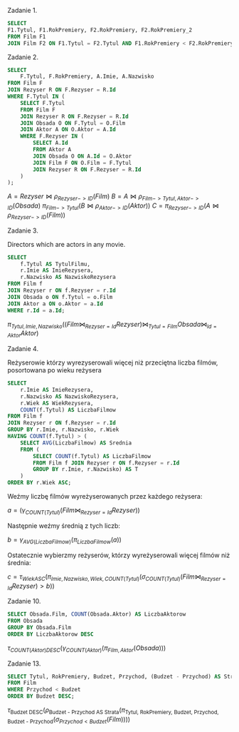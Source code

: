 Zadanie 1.

```sql
SELECT 
F1.Tytul, F1.RokPremiery, F2.RokPremiery, F2.RokPremiery_2
FROM Film F1
JOIN Film F2 ON F1.Tytul = F2.Tytul AND F1.RokPremiery < F2.RokPremiery;
```



Zadanie 2.

```sql
SELECT 
    F.Tytul, F.RokPremiery, A.Imie, A.Nazwisko
FROM Film F
JOIN Rezyser R ON F.Rezyser = R.Id
WHERE F.Tytul IN (
    SELECT F.Tytul
    FROM Film F
    JOIN Rezyser R ON F.Rezyser = R.Id
    JOIN Obsada O ON F.Tytul = O.Film
    JOIN Aktor A ON O.Aktor = A.Id
    WHERE F.Rezyser IN (
        SELECT A.Id
        FROM Aktor A
        JOIN Obsada O ON A.Id = O.Aktor
        JOIN Film F ON O.Film = F.Tytul
        JOIN Rezyser R ON F.Rezyser = R.Id
    )
);
```

$A=Rezyser \bowtie \rho_{Rezyser->ID} (Film)$
$B=A \bowtie \rho_{Film -> Tytul, Aktor->ID} (Obsada)$
$\pi_{Film->Tytul} (B \bowtie \rho_{Aktor->ID} (Aktor))$
$C=\pi_{Rezyser->ID} (A \bowtie \rho_{Rezyser->ID} (Film))$

Zadanie 3.

Directors which are actors in any movie.

```sql
SELECT
    f.Tytul AS TytulFilmu,
    r.Imie AS ImieRezysera,
    r.Nazwisko AS NazwiskoRezysera
FROM Film f
JOIN Rezyser r ON f.Rezyser = r.Id
JOIN Obsada o ON f.Tytul = o.Film
JOIN Aktor a ON o.Aktor = a.Id
WHERE r.Id = a.Id;
```

$\pi_{Tytul, Imie, Nazwisko}((Film \bowtie_{Rezyser = Id} Rezyser) \bowtie_{Tytul = Film} Obsada \bowtie_{Id = Aktor} Aktor)$

Zadanie 4.

Reżyserowie którzy wyrezyserowali więcej niż przeciętna liczba filmów, posortowana po wieku reżysera

```sql
SELECT
    r.Imie AS ImieRezysera,
    r.Nazwisko AS NazwiskoRezysera,
    r.Wiek AS WiekRezysera,
    COUNT(f.Tytul) AS LiczbaFilmow
FROM Film f 
JOIN Rezyser r ON f.Rezyser = r.Id
GROUP BY r.Imie, r.Nazwisko, r.Wiek
HAVING COUNT(f.Tytul) > (
    SELECT AVG(LiczbaFilmow) AS Srednia
    FROM (
        SELECT COUNT(f.Tytul) AS LiczbaFilmow 
        FROM Film f JOIN Rezyser r ON f.Rezyser = r.Id 
        GROUP BY r.Imie, r.Nazwisko) AS T
    )
ORDER BY r.Wiek ASC;
```

Weźmy liczbę filmów wyreżyserowanych przez każdego reżysera:

$a=(\gamma_{COUNT(Tytul)}(Film \bowtie_{Rezyser = Id} Rezyser))$

Następnie weźmy średnią z tych liczb:

$b=\gamma_{AVG(LiczbaFilmow)}(\pi_{LiczbaFilmow}(a))$

Ostatecznie wybierzmy reżyserów, którzy wyreżyserowali więcej filmów niż średnia:

$c=\tau_{Wiek ASC}(\pi_{Imie, Nazwisko, Wiek, COUNT(Tytul)}(\sigma_{COUNT(Tytul)} (Film \bowtie_{Rezyser = Id} Rezyser) > b))$

Zadanie 10.

```sql
SELECT Obsada.Film, COUNT(Obsada.Aktor) AS LiczbaAktorow
FROM Obsada
GROUP BY Obsada.Film
ORDER BY LiczbaAktorow DESC
```

$\tau_{COUNT(Aktor) DESC} (\gamma_{COUNT(Aktor)}(\pi_{Film, Aktor}(Obsada)))$

Zadanie 13.

```sql
SELECT Tytul, RokPremiery, Budzet, Przychod, (Budzet - Przychod) AS Strata
FROM Film
WHERE Przychod < Budzet
ORDER BY Budzet DESC;
```

$\tau_{\text{Budzet DESC}} (\rho_{\text{Budzet - Przychod AS Strata}} (\pi_{\text{Tytul, RokPremiery, Budzet, Przychod, Budzet - Przychod}} (\sigma_{Przychod < Budzet} (Film))))$
